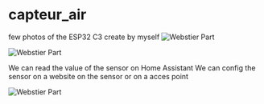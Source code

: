 # capteur_air

few photos of the ESP32 C3 create by myself
![Webstier Part](https://github.com/Alexous1/capteur_air/blob/main/img/PCB1.png)

![Webstier Part](https://github.com/Alexous1/capteur_air/blob/main/img/PCB.png)

We can read the value of the sensor on Home Assistant
We can config the sensor on a website on the sensor or on a acces point

![Webstier Part](https://github.com/Alexous1/capteur_air/blob/main/img/config.png)
